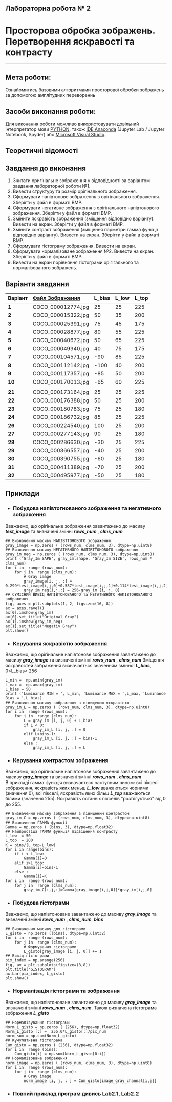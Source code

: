 ## **Лабораторна робота № 2**
# **Просторова обробка зображень. Перетворення яскравості та контрасту**

- - -
## **Мета роботи:**
Ознайомитись базовими алгоритмами просторової обробки зображень за допомогою амплітудних перевореннь

## **Засоби виконання роботи:**
Для виконання роботи можливо використовувати довільний iнтерпретатор мови [PYTHON](https://www.python.org/downloads/), також [IDE Anaconda](https://anaconda.org/) (Jupyter Lab / Jupyter Notebook, Spyder) або [Microsoft Visual Studio](https://visualstudio.microsoft.com).

## **Теоретичні відомості**

## **Завдання до виконання**
1. Зчитати оригінальне зображення у відповідності за варіантом завдання лабораторної роботи №1.
1. Вивести структуру та розмір орігінального зображення.
1. Сформувати напівтонове зображення з орігінального зображення. Зберігти у файл в форматі BMP.
1. Сформувати негативне зображення з орігінального напівтонового зображення. Зберігти у файл в форматі BMP.
1. Змінити яскравість зображення (зміщення відповідно варіанту). Вивести на екран. Зберігти у файл в форматі BMP.
1. Змінити контраст зображення (зміщення парметри гамма функції відповідно варіанту). Вивести на екран. Зберігти у файл в форматі BMP.
1. Сформувати гістограму зображення. Вивести на екран.
1. Сформувати нормалізоване зображення №2. Вивести на єкран. Зберігти у файл в форматі BMP.
1. Вивести на екран порівняння гістограми орігігального та нормалізованого зображень.

## **Варіанти завдання**
|Варіант|[Файл Зображення](https://github.com/eabshkvprof/2020_Digita_Image_Processing/tree/master/Test_Images)|L_bias| L_low | L_top|
|:-------|:-------|:----- |:---|:--|
|**1**|COCO_000012774.jpg  |25|25|225|
|**2**|COCO_000015322.jpg  |50|35|200|
|**3**|COCO_000025391.jpg  |75|45|175|
|**4**|COCO_000028877.jpg  |80|55|225|
|**5**|COCO_000040672.jpg  |50|65|225|
|**6**|COCO_000049940.jpg  |40|75|175|
|**7**|COCO_000104571.jpg  |-90|85|225|
|**8**|COCO_000112142.jpg  |-100|40|200|
|**9**|COCO_000117357.jpg  |-85|50|200|
|**10**|COCO_000170013.jpg  |-65|60|225|
|   | |   |
|**21**|COCO_000173164.jpg |25|25| 225|
|**22**|COCO_000176388.jpg |50|25| 200|
|**23**|COCO_000180783.jpg |75|25| 180|
|**24**|COCO_000186732.jpg |85|25| 225|
|**26**|COCO_000224540.jpg |100|25| 200|
|**27**|COCO_000277143.jpg |90|25| 180|
|**28**|COCO_000286630.jpg |-30|25| 225|
|**29**|COCO_000366557.jpg |-40|25| 200|
|**30**|COCO_000390755.jpg |-60|25| 180|
|**31**|COCO_000411389.jpg |-70|25| 200|
|**32**|COCO_000495977.jpg |-50|25| 180|



## **Приклади**
- ### **Побудова напівтогнованого зображення та негативного зображення**
Вважаємо, що орігінальне зображення завантажено до масиву ***test_image*** та визначені змінні ***rows_num*** , ***clms_num***
```
## Визначення масиву НАПІВТТОНОВОГО зображення
gray_image = np.zeros ( (rows_num, clms_num, 3), dtype=np.uint8)
## Визначення масиву НЕГАТИВНОГО НАПІВТТОНОВОГО зображення
gray_im_neg = np.zeros ( (rows_num, clms_num, 3), dtype=np.uint8)
print ('Gray_Im SAPE', gray_im.shape, 'Gray_Im SIZE', rows_num * clms_num)
for i in  range (rows_num):
    for j in  range (clms_num):
        # Gray image
        gray_image[i, j, :] = 0.299*test_image[i,j,0]+0.587*test_image[i,j,1]+0.114*test_image[i,j,2]
        gray_im_neg[i,j,:] = 256-gray_im [i, j, 0]       
## СУМІСНИЙ ВИВІД НАПІВТОНОВАНОГО та НЕГАТИВНОГО НАПІВТОНОВАНОГО зображення
fig, axes = plt.subplots(1, 2, figsize=(16, 8))
ax = axes.ravel()
ax[0].imshow(gray_im)
ax[0].set_title("Original Gray")
ax[1].imshow(gray_im_neg)
ax[1].set_title("Negativ Gray")
plt.show()
```

- ### **Керування яскравістю зображення**
Вважаємо, що орігінальне напівтонове зображення завантажено до масиву ***gray_image*** та визначені змінні ***rows_num*** , ***clms_num***
Зміщення яскравостей зображення визначається значенням змінної ***L_bias***, 0<L_bias< 256
```
L_min =  np.amin(gray_im)
L_max =  np.amax(gray_im)
L_bias = 50
print ('Luminance MIN = ', L_min, 'Luminance MAX = ',L_max, 'Luminance Bias = ',L_bias)
## Визначення масиву зображення з півищеною яскравістю
gray_im_L = np.zeros ( (rows_num, clms_num, 3), dtype=np.uint8)
for i in  range (rows_num):
    for j in  range (clms_num):
        L = gray_im [i, j, 0] + L_bias
        if L < 0:
            gray_im_L [i, j, :] = 0
        elif L>bins-1:
            gray_im_L [i, j, :] = bins-1
        else :    
            gray_im_L [i, j, :] = L
```
- ### **Керування контрастом зображення**
Вважаємо, що орігінальне напівтонове зображення завантажено до масиву ***gray_image*** та визначені змінні ***rows_num*** , ***clms_num***  
В прикладі гамма функція визначається наступним чином: всі пікселі зображення, яскравість яких меньш ***L_low*** вважаються чорними (значення 0), всі пікселі, яскравість яких більш  ***L_top*** вважаються білими (значення 255). Яскравість останніх пікселів "розтягується" від 0 до 255.
```
## Визначення масиву зображення з півищеним контрастом
gray_im_С = np.zeros ( (rows_num, clms_num, 3), dtype=np.uint8)
## Визначення ГАММА функції
Gamma = np.zeros ( (bins, 3), dtype=np.float32)
## Найпростіша ГАММА функція підвіщення контрасту
L_low  = 50
L_top  = 200
K = bins/(L_top-L_low)
for i in range(bins):
    if i < L_low:
        Gamma[i]=0
    elif i>L_top:
        Gamma[i]=bins-1
    else :
        Gamma[i]=K
for i in  range (rows_num):
    for j in  range (clms_num):
        gray_im_С[i,j,:]=Gamma[gray_image[i,j,0]]*gray_im[i,j,0]
```

- ### **Побудова гістограми**
Вважаємо, що напівтоноване  завантажено до масиву ***gray_image*** та визначені змінні ***rows_num*** , ***clms_num***, ***bins***
```
## Визначення масиву для гістограми
L_gisto = np.zeros ((bins), dtype=np.uint32)
for i in  range (rows_num):
    for j in  range (clms_num):
        # Формування гістограми
        L_gisto[gray_image [i, j, 0]] += 1
## Вивід гістограми
pix_index = np.arange(256)
fig, ax = plt.subplots(figsize=(8,8))
plt.title('GISTOGRAM')
ax.bar(pix_index, L_gisto)
plt.show()        
```
- ### **Нормалізація гістограми та зображення**
Вважаємо, що напівтоноване  завантажено до масиву ***gray_image*** та визначені змінні ***rows_num*** , ***clms_num***. Також визначена гістограма зображення ***L_gisto***
```
## Нормалізування гістограми
Norm_L_gisto = np.zeros ( (256), dtype=np.float32)
Norm_L_gisto [:] =  255.0*L_gisto[:]/pix_num
norm_sum = np.sum(Norm_L_gisto)
## Кумулятивна гістограма
Cum_gisto = np.zeros ( (256), dtype=np.float32)
for i in  range (bins):
    Cum_gisto[i] = np.sum(Norm_L_gisto[0:i])
## Нормалізоване зображення
norm_image = np.zeros ( (rows_num, clms_num, 3), dtype=np.uint8)    
for i in  range (rows_num):
    for j in  range (clms_num):
        # Gray image
        norm_image [i, j, : ] = Cum_gisto[image_gray_channal[i,j]]
```

- ### **Повний приклад програм дивись** [Lab2.1](Lab_2_Example_1.ipynb), [Lab2.2](Lab_2_Example_2.ipynb)
